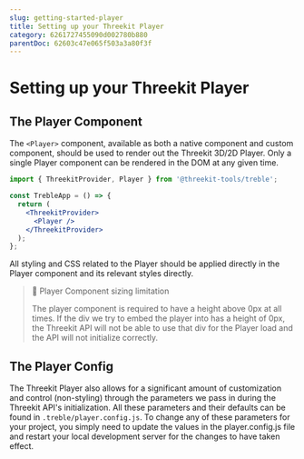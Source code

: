 ```yaml
---
slug: getting-started-player
title: Setting up your Threekit Player
category: 6261727455090d002780b880
parentDoc: 62603c47e065f503a3a80f3f
---
```


# Setting up your Threekit Player

## The Player Component

The `<Player>` component, available as both a native component and custom component, should be used to render out the Threekit 3D/2D Player. Only a single Player component can be rendered in the DOM at any given time.

```jsx
import { ThreekitProvider, Player } from '@threekit-tools/treble';

const TrebleApp = () => {
  return (
    <ThreekitProvider>
      <Player />
    </ThreekitProvider>
  );
};
```

All styling and CSS related to the Player should be applied directly in the Player component and its relevant styles directly.

> 📘 Player Component sizing limitation
>
> The player component is required to have a height above 0px at all times. If the div we try to embed the player into has a height of 0px, the Threekit API will not be able to use that div for the Player load and the API will not initialize correctly.

## The Player Config

The Threekit Player also allows for a significant amount of customization and control (non-styling) through the parameters we pass in during the Threekit API's initialization. All these parameters and their defaults can be found in `.treble/player.config.js`. To change any of these parameters for your project, you simply need to update the values in the player.config.js file and restart your local development server for the changes to have taken effect.
